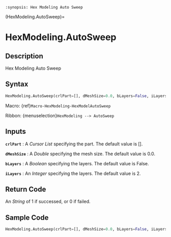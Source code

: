 ```{module} HexModeling.AutoSweep()
:synopsis: Hex Modeling Auto Sweep
```

(HexModeling.AutoSweep)=

# HexModeling.AutoSweep

## Description

Hex Modeling Auto Sweep

## Syntax

```python
HexModeling.AutoSweep(crlPart=[], dMeshSize=0.0, bLayers=False, iLayers=2)
```

Macro: {ref}`Macro-HexModeling-HexModelAutoSweep`

Ribbon: {menuselection}`HexModeling --> AutoSweep`

## Inputs

**`crlPart`**
: A _Cursor List_ specifying the part. The default value is [].

**`dMeshSize`**
: A _Double_ specifying the mesh size. The default value is 0.0.

**`bLayers`**
: A _Boolean_ specifying the layers. The default value is False.

**`iLayers`**
: An _Integer_ specifying the layers. The default value is 2.

## Return Code

An _String_ of 1 if successed, or 0 if failed.

## Sample Code

```python
HexModeling.AutoSweep(crlPart=[], dMeshSize=0.0, bLayers=False, iLayers=2)
```
